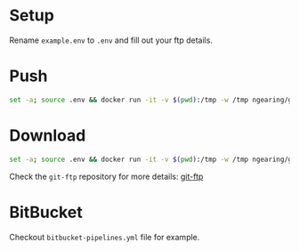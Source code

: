 # Setup

Rename `example.env` to `.env` and fill out your ftp details.

# Push

```bash
set -a; source .env && docker run -it -v $(pwd):/tmp -w /tmp ngearing/git-ftp git ftp push -u $FTP_USER -p $FTP_PASS --insecure $FTP_PATH
```

# Download

```bash
set -a; source .env && docker run -it -v $(pwd):/tmp -w /tmp ngearing/git-ftp git ftp download -u $FTP_USER -p $FTP_PASS --insecure $FTP_PATH
```

Check the `git-ftp` repository for more details: [git-ftp](https://github.com/git-ftp/git-ftp/blob/master/man/git-ftp.1.md)

# BitBucket

Checkout `bitbucket-pipelines.yml` file for example.
